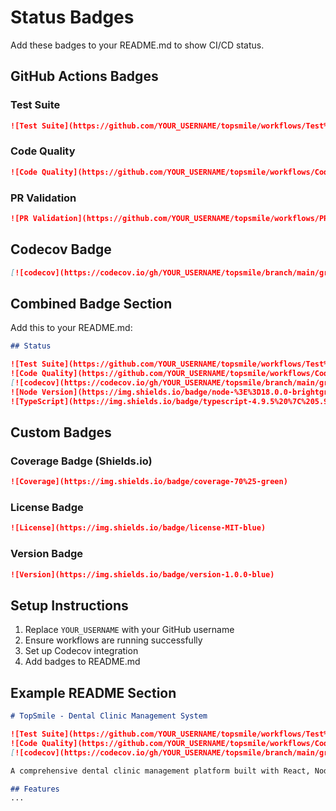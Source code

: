 # Status Badges

Add these badges to your README.md to show CI/CD status.

## GitHub Actions Badges

### Test Suite
```markdown
![Test Suite](https://github.com/YOUR_USERNAME/topsmile/workflows/Test%20Suite/badge.svg)
```

### Code Quality
```markdown
![Code Quality](https://github.com/YOUR_USERNAME/topsmile/workflows/Code%20Quality/badge.svg)
```

### PR Validation
```markdown
![PR Validation](https://github.com/YOUR_USERNAME/topsmile/workflows/PR%20Validation/badge.svg)
```

## Codecov Badge

```markdown
[![codecov](https://codecov.io/gh/YOUR_USERNAME/topsmile/branch/main/graph/badge.svg)](https://codecov.io/gh/YOUR_USERNAME/topsmile)
```

## Combined Badge Section

Add this to your README.md:

```markdown
## Status

![Test Suite](https://github.com/YOUR_USERNAME/topsmile/workflows/Test%20Suite/badge.svg)
![Code Quality](https://github.com/YOUR_USERNAME/topsmile/workflows/Code%20Quality/badge.svg)
[![codecov](https://codecov.io/gh/YOUR_USERNAME/topsmile/branch/main/graph/badge.svg)](https://codecov.io/gh/YOUR_USERNAME/topsmile)
![Node Version](https://img.shields.io/badge/node-%3E%3D18.0.0-brightgreen)
![TypeScript](https://img.shields.io/badge/typescript-4.9.5%20%7C%205.9.2-blue)
```

## Custom Badges

### Coverage Badge (Shields.io)
```markdown
![Coverage](https://img.shields.io/badge/coverage-70%25-green)
```

### License Badge
```markdown
![License](https://img.shields.io/badge/license-MIT-blue)
```

### Version Badge
```markdown
![Version](https://img.shields.io/badge/version-1.0.0-blue)
```

## Setup Instructions

1. Replace `YOUR_USERNAME` with your GitHub username
2. Ensure workflows are running successfully
3. Set up Codecov integration
4. Add badges to README.md

## Example README Section

```markdown
# TopSmile - Dental Clinic Management System

![Test Suite](https://github.com/YOUR_USERNAME/topsmile/workflows/Test%20Suite/badge.svg)
![Code Quality](https://github.com/YOUR_USERNAME/topsmile/workflows/Code%20Quality/badge.svg)
[![codecov](https://codecov.io/gh/YOUR_USERNAME/topsmile/branch/main/graph/badge.svg)](https://codecov.io/gh/YOUR_USERNAME/topsmile)

A comprehensive dental clinic management platform built with React, Node.js, and TypeScript.

## Features
...
```
